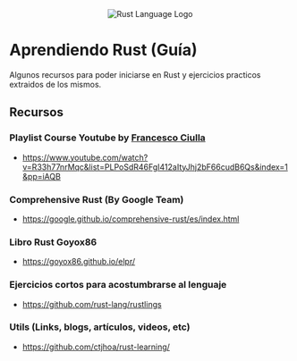 <div align="center">
    <img src="https://upload.wikimedia.org/wikipedia/commons/thumb/2/20/Rustacean-orig-noshadow.svg/220px-Rustacean-orig-noshadow.svg.png" alt="Rust Language Logo"/>
</div>

# Aprendiendo Rust (Guía)
Algunos recursos para poder iniciarse en Rust y ejercicios practicos extraidos de los mismos.

## Recursos

### Playlist Course Youtube by [Francesco Ciulla](https://github.com/FrancescoXX)
- https://www.youtube.com/watch?v=R33h77nrMqc&list=PLPoSdR46FgI412aItyJhj2bF66cudB6Qs&index=1&pp=iAQB

### Comprehensive Rust (By Google Team)
- https://google.github.io/comprehensive-rust/es/index.html

### Libro Rust Goyox86 
- https://goyox86.github.io/elpr/

### Ejercicios cortos para acostumbrarse al lenguaje
- https://github.com/rust-lang/rustlings

### Utils (Links, blogs, artículos, videos, etc)
- https://github.com/ctjhoa/rust-learning/
